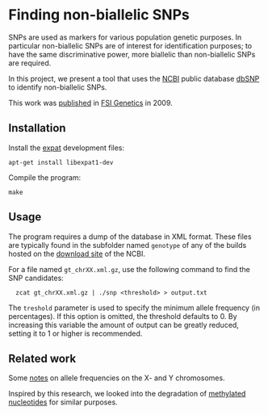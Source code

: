 # Finding non-biallelic SNPs
SNPs are used as markers for various population genetic purposes. In particular
non-biallelic SNPs are of interest for identification purposes; to have the
same discriminative power, more biallelic than non-biallelic SNPs are required.

In this project, we present a tool that uses the
[NCBI](http://www.ncbi.nlm.nih.gov/) public database
[dbSNP](https://www.ncbi.nlm.nih.gov/projects/SNP/) to identify non-biallelic
SNPs.

This work was [published](https://www.ncbi.nlm.nih.gov/pubmed/19647708) in
[FSI Genetics](http://www.fsigenetics.com/) in 2009.


## Installation
Install the [expat](http://expat.sourceforge.net/) development files:

    apt-get install libexpat1-dev

Compile the program:

    make


## Usage
The program requires a dump of the database in XML format. These files are
typically found in the subfolder named `genotype` of any of the builds hosted
on the [download site](https://ftp.ncbi.nih.gov/snp/organisms/) of the NCBI.

For a file named `gt_chrXX.xml.gz`, use the following command to find the SNP
candidates:

      zcat gt_chrXX.xml.gz | ./snp <threshold> > output.txt

The `treshold` parameter is used to specify the minimum allele frequency (in
percentages). If this option is omitted, the threshold defaults to 0. By
increasing this variable the amount of output can be greatly reduced, setting
it to 1 or higher is recommended.


## Related work
Some [notes](dbsnp_allele_frequency.md) on allele frequencies on the X- and
Y chromosomes.

Inspired by this research, we looked into the degradation of
[methylated nucleotides](https://github.com/jfjlaros/cpg) for similar purposes.
